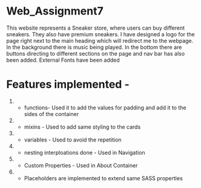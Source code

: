 
# Web_Assignment7

This website represents a Sneaker store, where users can buy different sneakers. They also have premium sneakers.
I have designed a logo for the page right next to the main heading which will redirect me to the webpage.
In the background there is music being played.
In the bottom there are buttons directing to different sections on the page and nav bar has also been added.
External Fonts have been added

# Features implemented -
1.  - functions- Used it to add the values for padding and add it to the sides of the container
2.  - mixins - Used to add same styling to the cards  
3.  - variables - Used to avoid the repetition 
4.  - nesting interploations done - Used in Navigation
5.  - Custom Properties - Used in About Container
6.  - Placeholders are implemented to extend same SASS properties 
